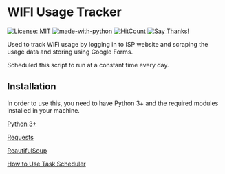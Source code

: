 # WIFI Usage Tracker
[![License: MIT](https://img.shields.io/badge/License-MIT-yellow.svg)](https://opensource.org/licenses/MIT) [![made-with-python](https://img.shields.io/badge/Made%20with-Python-1f425f.svg)](https://www.python.org/) 
[![HitCount](http://hits.dwyl.io/navchandar/Wifi_Usage_Tracker.svg)](http://hits.dwyl.io/navchandar/Wifi_Usage_Tracker)
[![Say Thanks!](https://img.shields.io/badge/Say%20Thanks-!-1EAEDB.svg)](https://saythanks.io/to/navchandar)


Used to track WiFi usage by logging in to ISP website and scraping the usage data and storing using Google Forms.

Scheduled this script to run at a constant time every day.


## Installation 
In order to use this, you need to have Python 3+ and the required modules installed in your machine.

[Python 3+](https://www.python.org/downloads/)

[Requests](https://pypi.org/project/requests/)

[ReautifulSoup](https://pypi.org/project/beautifulsoup4/)

[How to Use Task Scheduler](https://www.wikihow.com/Use-Task-Scheduler-(in-Vista))

